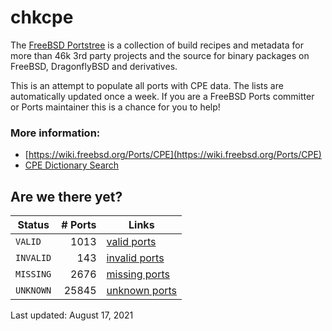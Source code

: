 # chkcpe

The [FreeBSD Portstree](https://cgit.freebsd.org/ports) is a collection of build recipes
and metadata for more than 46k 3rd party projects and the source for binary packages on
FreeBSD, DragonflyBSD and derivatives.

This is an attempt to populate all ports with CPE data. The lists are automatically
updated once a week. If you are a FreeBSD Ports committer or Ports maintainer this is a
chance for you to help!

### More information:
* [https://wiki.freebsd.org/Ports/CPE](https://wiki.freebsd.org/Ports/CPE)
* [CPE Dictionary Search](http://web.nvd.nist.gov/view/cpe/search)


## Are we there yet?

| Status    | # Ports | Links                                                         |
| --------- | ------: | ------------------------------------------------------------- |
| `VALID`   |    1013 | [valid ports](https://github.com/decke/chkcpe/wiki/valid)     |
| `INVALID` |     143 | [invalid ports](https://github.com/decke/chkcpe/wiki/invalid) |
| `MISSING` |    2676 | [missing ports](https://github.com/decke/chkcpe/wiki/missing) |
| `UNKNOWN` |   25845 | [unknown ports](https://github.com/decke/chkcpe/wiki/unknown) |

Last updated: August 17, 2021
